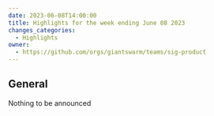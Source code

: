 ```yaml
---
date: 2023-06-08T14:00:00
title: Highlights for the week ending June 08 2023
changes_categories:
  - Highlights
owner:
  - https://github.com/orgs/giantswarm/teams/sig-product
---
```


## General
 Nothing to be announced

